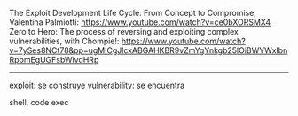 The Exploit Development Life Cycle: From Concept to Compromise, Valentina Palmiotti: https://www.youtube.com/watch?v=ce0bXORSMX4
Zero to Hero: The process of reversing and exploiting complex vulnerabilities, with Chompie!: https://www.youtube.com/watch?v=7ySes8NCt78&pp=ugMICgJlcxABGAHKBR9vZmYgYnkgb25lOiBWYWxlbnRpbmEgUGFsbWlvdHRp

---

exploit: se construye
vulnerability: se encuentra

shell, code exec